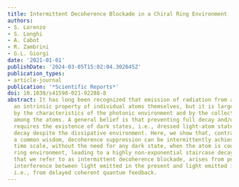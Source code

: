 ```yaml
---
title: Intermittent Decoherence Blockade in a Chiral Ring Environment
authors:
- S. Lorenzo
- S. Longhi
- A. Cabot
- R. Zambrini
- G.L. Giorgi
date: '2021-01-01'
publishDate: '2024-03-05T15:02:04.302645Z'
publication_types:
- article-journal
publication: '*Scientific Reports*'
doi: 10.1038/s41598-021-92288-8
abstract: It has long been recognized that emission of radiation from atoms is not
  an intrinsic property of individual atoms themselves, but it is largely affected
  by the characteristics of the photonic environment and by the collective interaction
  among the atoms. A general belief is that preventing full decay and/or decoherence
  requires the existence of dark states, i.e., dressed light-atom states that do not
  decay despite the dissipative environment. Here, we show that, contrary to such
  a common wisdom, decoherence suppression can be intermittently achieved on a limited
  time scale, without the need for any dark state, when the atom is coupled to a chiral
  ring environment, leading to a highly non-exponential staircase decay. This effect,
  that we refer to as intermittent decoherence blockade, arises from periodic destructive
  interference between light emitted in the present and light emitted in the past,
  i.e., from delayed coherent quantum feedback.
---
```

